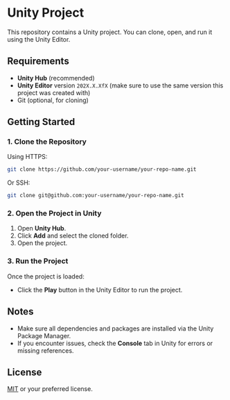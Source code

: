 # Unity Project

This repository contains a Unity project. You can clone, open, and run it using the Unity Editor.

## Requirements

- **Unity Hub** (recommended)
- **Unity Editor** version `202X.X.XfX` (make sure to use the same version this project was created with)
- Git (optional, for cloning)

## Getting Started

### 1. Clone the Repository

Using HTTPS:

```bash
git clone https://github.com/your-username/your-repo-name.git
```

Or SSH:

```bash
git clone git@github.com:your-username/your-repo-name.git
```

### 2. Open the Project in Unity

1. Open **Unity Hub**.
2. Click **Add** and select the cloned folder.
3. Open the project.

### 3. Run the Project

Once the project is loaded:

- Click the **Play** button in the Unity Editor to run the project.

## Notes

- Make sure all dependencies and packages are installed via the Unity Package Manager.
- If you encounter issues, check the **Console** tab in Unity for errors or missing references.

## License

[MIT](LICENSE) or your preferred license.
```
